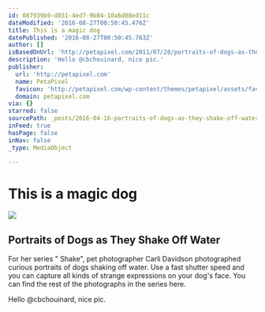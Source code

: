 ```yaml
---
id: 087939b9-d851-4ed7-9b84-10a6d08ed11c
dateModified: '2016-08-27T00:50:45.476Z'
title: This is a magic dog
datePublished: '2016-08-27T00:50:45.763Z'
author: []
isBasedOnUrl: 'http://petapixel.com/2011/07/28/portraits-of-dogs-as-they-shake-off-water/'
description: 'Hello @cbchouinard, nice pic.'
publisher:
  url: 'http://petapixel.com'
  name: PetaPixel
  favicon: 'http://petapixel.com/wp-content/themes/petapixel/assets/favicon.ico'
  domain: petapixel.com
via: {}
starred: false
sourcePath: _posts/2016-04-16-portraits-of-dogs-as-they-shake-off-water.md
inFeed: true
hasPage: false
inNav: false
_type: MediaObject

---
```

# This is a magic dog

<article style=""><img src="https://s3-us-west-2.amazonaws.com/the-grid-img/p/dccb8bf195de936f7fd6d736006e28abcefa5a63.jpg" /><h1>Portraits of Dogs as They Shake Off Water</h1><p>For her series " Shake", pet photographer Carli Davidson photographed curious portraits of dogs shaking off water. Use a fast shutter speed and you can capture all kinds of strange expressions on your dog's face. You can find the rest of the photographs in the series here.</p></article>

Hello @cbchouinard, nice pic.